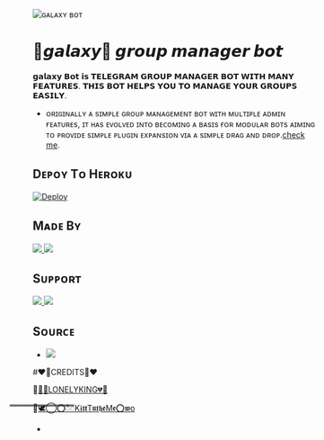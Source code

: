 ![ɢᴀʟᴀxʏ ʙᴏᴛ](https://telegra.ph/file/420d2e124afe2384f32e1.jpg)

# 🌌𝙜𝙖𝙡𝙖𝙭𝙮🌌 𝙜𝙧𝙤𝙪𝙥 𝙢𝙖𝙣𝙖𝙜𝙚𝙧 𝙗𝙤𝙩 
𝗴𝗮𝗹𝗮𝘅𝘆 𝗕𝗼𝘁 𝗶𝘀 𝗧𝗘𝗟𝗘𝗚𝗥𝗔𝗠 𝗚𝗥𝗢𝗨𝗣 𝗠𝗔𝗡𝗔𝗚𝗘𝗥 𝗕𝗢𝗧 𝗪𝗜𝗧𝗛 𝗠𝗔𝗡𝗬 𝗙𝗘𝗔𝗧𝗨𝗥𝗘𝗦. 𝗧𝗛𝗜𝗦 𝗕𝗢𝗧 𝗛𝗘𝗟𝗣𝗦 𝗬𝗢𝗨 𝗧𝗢 𝗠𝗔𝗡𝗔𝗚𝗘 𝗬𝗢𝗨𝗥 𝗚𝗥𝗢𝗨𝗣𝗦 𝗘𝗔𝗦𝗜𝗟𝗬.

* ᴏʀɪɢɪɴᴀʟʟʏ ᴀ sɪᴍᴘʟᴇ ɢʀᴏᴜᴘ ᴍᴀɴᴀɢᴇᴍᴇɴᴛ ʙᴏᴛ ᴡɪᴛʜ ᴍᴜʟᴛɪᴘʟᴇ ᴀᴅᴍɪɴ ғᴇᴀᴛᴜʀᴇs, ɪᴛ ʜᴀs ᴇᴠᴏʟᴠᴇᴅ ɪɴᴛᴏ ʙᴇᴄᴏᴍɪɴɢ ᴀ ʙᴀsɪs ғᴏʀ ᴍᴏᴅᴜʟᴀʀ ʙᴏᴛs ᴀɪᴍɪɴɢ ᴛᴏ ᴘʀᴏᴠɪᴅᴇ sɪᴍᴘʟᴇ ᴘʟᴜɢɪɴ ᴇxᴘᴀɴsɪᴏɴ ᴠɪᴀ ᴀ sɪᴍᴘʟᴇ ᴅʀᴀɢ ᴀɴᴅ ᴅʀᴏᴘ.[check me](http://t.me/Galaxysbot).

## Dᴇᴘᴏʏ Tᴏ Hᴇʀᴏᴋᴜ

[![Deploy](https://img.shields.io/badge/Deploy%20To-Heroku-blueviolet)](https://dashboard.heroku.com/new?button-url=android-app%3A%2F%2Forg.telegram.messenger%2F&template=https://github.com/KdIfamily/galaxy)

## Mᴀᴅᴇ Bʏ

<a href="https://t.me/thanimaibots/17"> <img src="https://img.shields.io/badge/This%20Bot%20Was-Made%20By%20My-orange" /> <img src="https://img.shields.io/badge/Bestest-Master-ff69b4" /> </a>


## Sᴜᴘᴘᴏʀᴛ

<a href="https://t.me/thanimaisupport"> <img src="https://img.shields.io/badge/Join-Our-green" /> <img src="https://img.shields.io/badge/Support-Group-critical" /> </a>

## Sᴏᴜʀᴄᴇ

* <img src="https://img.shields.io/badge/Python-red" />

#❤️💐CREDITS💐❤️

💐[🤴💔LONELYKING💔🤴](http://t.me/sarbudeen786)

💐[🕊️⃝‌⭕ᯱꠋꠋꠋꠋꠋꠋꠋꠋꠋꠋꠋꠋꠋꠋꠋꠋꠋꠋꠋꠋꠋꠋꠋꠋꠋꠋꠋꠋꠋꠋꠋꠋꠋꠋꠋꠋꠋꠋꠋꠋꠋꠋK𝖎𝖙𝖙T𝖚𝖙𝖍𝖊M𝖊⭕𝖜o](https://t.me/Kittu_the_criminal)



* 
